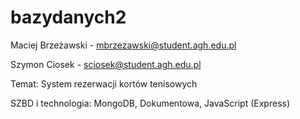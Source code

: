 # bazydanych2

Maciej Brzeżawski - mbrzezawski@student.agh.edu.pl 

Szymon Ciosek - sciosek@student.agh.edu.pl

Temat: System rezerwacji kortów tenisowych

SZBD i technologia: MongoDB, Dokumentowa, JavaScript (Express)
